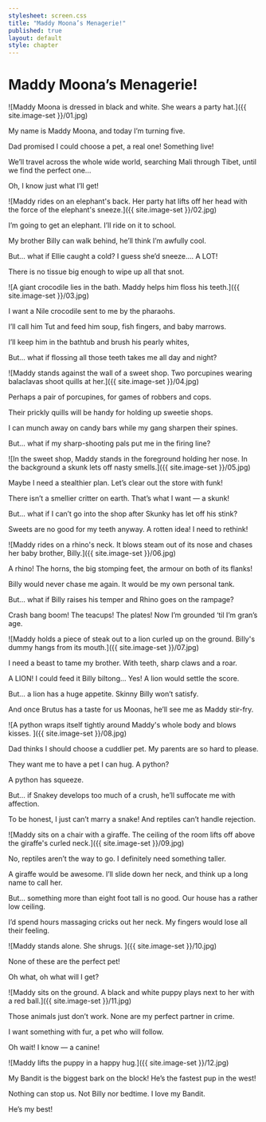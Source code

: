 ```yaml
---
stylesheet: screen.css
title: "Maddy Moona’s Menagerie!"
published: true
layout: default
style: chapter
---
```


# Maddy Moona’s Menagerie!

![Maddy Moona is dressed in black and white. She wears a party hat.]({{ site.image-set }}/01.jpg)

My name is Maddy Moona, and today I’m turning five. 

Dad promised I could choose a pet, a real one! Something live! 

We’ll travel across the whole wide world, searching Mali through Tibet, until we find the perfect one...

Oh, I know just what I’ll get!

![Maddy rides on an elephant's back. Her party hat lifts off her head with the force of the elephant's sneeze.]({{ site.image-set }}/02.jpg)

I’m going to get an elephant. I’ll ride on it to school.

My brother Billy can walk behind, he’ll think I’m awfully cool.

But... what if Ellie caught a cold? I guess she’d sneeze.... A LOT!

There is no tissue big enough to wipe up all that snot.

![A giant crocodile lies in the bath. Maddy helps him floss his teeth.]({{ site.image-set }}/03.jpg)

I want a Nile crocodile sent to me by the pharaohs. 

I’ll call him Tut and feed him soup, fish fingers, and baby marrows.

I’ll keep him in the bathtub and brush his pearly whites, 

But... what if flossing all those teeth takes me all day and night?

![Maddy stands against the wall of a sweet shop. Two porcupines wearing balaclavas shoot quills at her.]({{ site.image-set }}/04.jpg)

Perhaps a pair of porcupines, for games of robbers and cops.

Their prickly quills will be handy for holding up sweetie shops.

I can munch away on candy bars while my gang sharpen their spines.

But... what if my sharp-shooting pals put me in the firing line?

![In the sweet shop, Maddy stands in the foreground holding her nose. In the background a skunk lets off nasty smells.]({{ site.image-set }}/05.jpg)

Maybe I need a stealthier plan. Let’s clear out the store with funk!

There isn’t a smellier critter on earth. That’s what I want — a skunk!

But... what if I can’t go into the shop after Skunky has let off his stink?

Sweets are no good for my teeth anyway. A rotten idea! I need to rethink!

![Maddy rides on a rhino's neck. It blows steam out of its nose and chases her baby brother, Billy.]({{ site.image-set }}/06.jpg)

A rhino! The horns, the big stomping feet, the armour on both of its flanks!

Billy would never chase me again. It would be my own personal tank.

But... what if Billy raises his temper and Rhino goes on the rampage?

Crash bang boom! The teacups! The plates! Now I’m grounded ‘til I’m gran’s age.

![Maddy holds a piece of steak out to a lion curled up on the ground. Billy's dummy hangs from its mouth.]({{ site.image-set }}/07.jpg)

I need a beast to tame my brother. With teeth, sharp claws and a roar.

A LION! I could feed it Billy biltong... Yes! A lion would settle the score.

But... a lion has a huge appetite. Skinny Billy won’t satisfy.

And once Brutus has a taste for us Moonas, he’ll see me as Maddy stir-fry.

![A python wraps itself tightly around Maddy's whole body and blows kisses. ]({{ site.image-set }}/08.jpg)

Dad thinks I should choose a cuddlier pet. My parents are so hard to please.

They want me to have a pet I can hug. A python? 

A python has squeeze.

But... if Snakey develops too much of a crush, he’ll suffocate me with affection.

To be honest, I just can’t marry a snake! And reptiles can’t handle rejection.

![Maddy sits on a chair with a giraffe. The ceiling of the room lifts off above the giraffe's curled neck.]({{ site.image-set }}/09.jpg)

No, reptiles aren’t the way to go. I definitely need something taller.

A giraffe would be awesome. I’ll slide down her neck, and think up a long name to call her. 

But... something more than eight foot tall is no good. Our house has a rather low ceiling.

I’d spend hours massaging cricks out her neck. My fingers would lose all their feeling.

![Maddy stands alone. She shrugs. ]({{ site.image-set }}/10.jpg)

None of these are the perfect pet! 

Oh what, oh what will I get?

![Maddy sits on the ground. A black and white puppy plays next to her with a red ball.]({{ site.image-set }}/11.jpg)

Those animals just don’t work. None are my perfect partner in crime.

I want something with fur, a pet who will follow.

Oh wait! I know — a canine!

![Maddy lifts the puppy in a happy hug.]({{ site.image-set }}/12.jpg)

My Bandit is the biggest bark on the block! He’s the fastest pup in the west!

Nothing can stop us. Not Billy nor bedtime. I love my Bandit. 

He’s my best!
